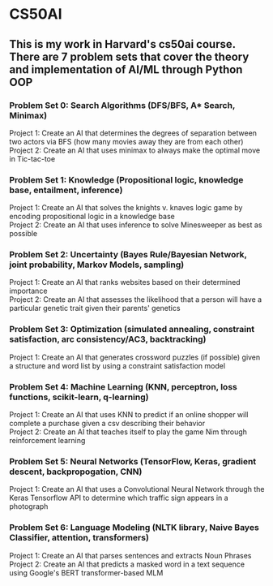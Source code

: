 # CS50AI
## This is my work in Harvard's cs50ai course. There are 7 problem sets that cover the theory and implementation of AI/ML through Python OOP

### Problem Set 0: Search Algorithms (DFS/BFS, A* Search, Minimax)
Project 1: Create an AI that determines the degrees of separation between two actors via BFS (how many movies away they are from each other) \
Project 2: Create an AI that uses minimax to always make the optimal move in Tic-tac-toe
### Problem Set 1: Knowledge (Propositional logic, knowledge base, entailment, inference)
Project 1: Create an AI that solves the knights v. knaves logic game by encoding propositional logic in a knowledge base \
Project 2: Create an AI that uses inference to solve Minesweeper as best as possible
### Problem Set 2: Uncertainty (Bayes Rule/Bayesian Network, joint probability, Markov Models, sampling)
Project 1: Create an AI that ranks websites based on their determined importance \
Project 2: Create an AI that assesses the likelihood that a person will have a particular genetic trait given their parents' genetics
### Problem Set 3: Optimization (simulated annealing, constraint satisfaction, arc consistency/AC3, backtracking)
Project 1: Create an AI that generates crossword puzzles (if possible) given a structure and word list by using a constraint satisfaction model
### Problem Set 4: Machine Learning (KNN, perceptron, loss functions, scikit-learn, q-learning)
Project 1: Create an AI that uses KNN to predict if an online shopper will complete a purchase given a csv describing their behavior \
Project 2: Create an AI that teaches itself to play the game Nim through reinforcement learning
### Problem Set 5: Neural Networks (TensorFlow, Keras, gradient descent, backpropogation, CNN)
Project 1: Create an AI that uses a Convolutional Neural Network through the Keras Tensorflow API to determine which traffic sign appears in a photograph
### Problem Set 6: Language Modeling (NLTK library, Naive Bayes Classifier, attention, transformers)
Project 1: Create an AI that parses sentences and extracts Noun Phrases \
Project 2: Create an AI that predicts a masked word in a text sequence using Google's BERT transformer-based MLM
